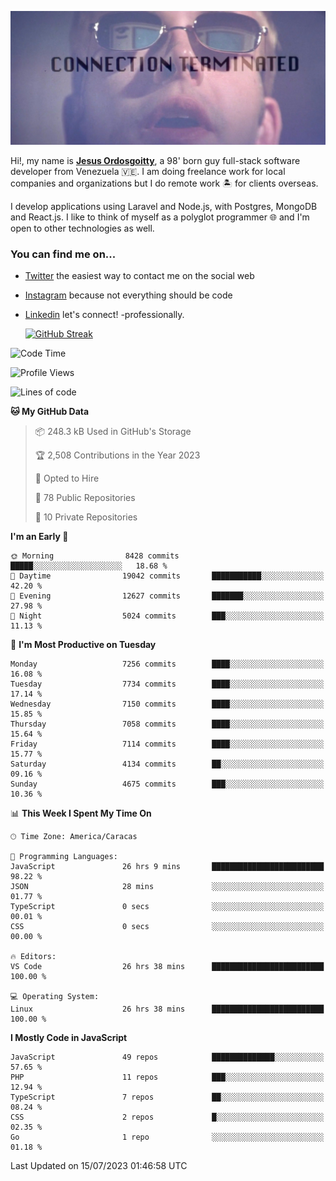 ![hackers movie reference](./disconnected.jpg)

Hi!, my name is [**Jesus Ordosgoitty**](https://jodaz.xyz), a 98' born guy full-stack software developer from Venezuela 🇻🇪. I am doing freelance work for local companies and organizations but I do remote work 🏝️ for clients overseas. 

I develop applications using Laravel and Node.js, with Postgres, MongoDB and React.js. I like to think of myself as a polyglot programmer 🌐 and I'm open to other technologies as well.

### You can find me on...

- [Twitter](https://twitter.com/jodaz_) the easiest way to contact me on the social web
- [Instagram](https://instagram.com/jodaz_) because not everything should be code
- [Linkedin](https://linkedin.com/in/jodaz) let's connect! -professionally.


    [![GitHub Streak](https://streak-stats.demolab.com?user=jodaz&theme=tokyonight)](https://git.io/streak-stats)

<!--START_SECTION:waka-->
![Code Time](http://img.shields.io/badge/Code%20Time-4%2C101%20hrs%2047%20mins-blue)

![Profile Views](http://img.shields.io/badge/Profile%20Views-0-blue)

![Lines of code](https://img.shields.io/badge/From%20Hello%20World%20I%27ve%20Written-86.5%20million%20lines%20of%20code-blue)

**🐱 My GitHub Data** 

> 📦 248.3 kB Used in GitHub's Storage 
 > 
> 🏆 2,508 Contributions in the Year 2023
 > 
> 💼 Opted to Hire
 > 
> 📜 78 Public Repositories 
 > 
> 🔑 10 Private Repositories 
 > 
**I'm an Early 🐤** 

```text
🌞 Morning                8428 commits        █████░░░░░░░░░░░░░░░░░░░░   18.68 % 
🌆 Daytime                19042 commits       ███████████░░░░░░░░░░░░░░   42.20 % 
🌃 Evening                12627 commits       ███████░░░░░░░░░░░░░░░░░░   27.98 % 
🌙 Night                  5024 commits        ███░░░░░░░░░░░░░░░░░░░░░░   11.13 % 
```
📅 **I'm Most Productive on Tuesday** 

```text
Monday                   7256 commits        ████░░░░░░░░░░░░░░░░░░░░░   16.08 % 
Tuesday                  7734 commits        ████░░░░░░░░░░░░░░░░░░░░░   17.14 % 
Wednesday                7150 commits        ████░░░░░░░░░░░░░░░░░░░░░   15.85 % 
Thursday                 7058 commits        ████░░░░░░░░░░░░░░░░░░░░░   15.64 % 
Friday                   7114 commits        ████░░░░░░░░░░░░░░░░░░░░░   15.77 % 
Saturday                 4134 commits        ██░░░░░░░░░░░░░░░░░░░░░░░   09.16 % 
Sunday                   4675 commits        ███░░░░░░░░░░░░░░░░░░░░░░   10.36 % 
```


📊 **This Week I Spent My Time On** 

```text
🕑︎ Time Zone: America/Caracas

💬 Programming Languages: 
JavaScript               26 hrs 9 mins       █████████████████████████   98.22 % 
JSON                     28 mins             ░░░░░░░░░░░░░░░░░░░░░░░░░   01.77 % 
TypeScript               0 secs              ░░░░░░░░░░░░░░░░░░░░░░░░░   00.01 % 
CSS                      0 secs              ░░░░░░░░░░░░░░░░░░░░░░░░░   00.00 % 

🔥 Editors: 
VS Code                  26 hrs 38 mins      █████████████████████████   100.00 % 

💻 Operating System: 
Linux                    26 hrs 38 mins      █████████████████████████   100.00 % 
```

**I Mostly Code in JavaScript** 

```text
JavaScript               49 repos            ██████████████░░░░░░░░░░░   57.65 % 
PHP                      11 repos            ███░░░░░░░░░░░░░░░░░░░░░░   12.94 % 
TypeScript               7 repos             ██░░░░░░░░░░░░░░░░░░░░░░░   08.24 % 
CSS                      2 repos             █░░░░░░░░░░░░░░░░░░░░░░░░   02.35 % 
Go                       1 repo              ░░░░░░░░░░░░░░░░░░░░░░░░░   01.18 % 
```




 Last Updated on 15/07/2023 01:46:58 UTC
<!--END_SECTION:waka-->
